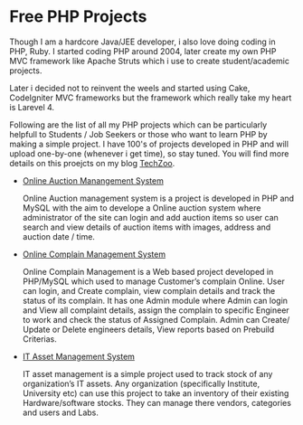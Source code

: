 Free PHP Projects
=================
<p>Though I am a hardcore Java/JEE developer, i also love doing coding in PHP, Ruby. I started coding PHP around 2004, later create my own PHP MVC framework like Apache Struts which i use to create student/academic projects.</p>

<p>Later i decided not to reinvent the weels and started using Cake, CodeIgniter MVC frameworks but the framework which really take my heart is Larevel 4.</p>

<p>Following are the list of all my PHP projects which can be particularly helpfull to Students / Job Seekers or those who want to learn PHP by making a simple project. I have 100's of projects developed in PHP and will upload one-by-one (whenever i get time), so stay tuned. You will find more details on this proejcts on my blog <a href="http://www.techzoo.org/">TechZoo</a>.</p>

<ul>
<li><a href="http://www.techzoo.org/projects/php-projects/online-auction-system-project-in-php.html">Online Auction Manangement System</a></li>
<p>Online Auction management system is a project is developed in PHP and MySQL with the aim to develope a Online auction system where administrator of the site can login and add auction items so user can search and view details of auction items with images, address and auction date / time.</p>

<li><a href="http://www.techzoo.org/projects/online-complain-management-system-php-project.html">Online Complain Management System</a></li>
<p>Online Complain Management is a Web based project developed in PHP/MySQL which used to manage Customer’s complain Online. User can login, and Create complain, view complain details and track the status of its complain. It has one Admin module where Admin can login and View all complaint details, assign the complain to specific Engineer to work and check the status of Assigned Complain. Admin can Create/ Update or Delete engineers details, View reports based on Prebuild Criterias.</p>

<li><a href="http://www.techzoo.org/projects/it-asset-management-system-project-in-php.html">IT Asset Management System</a></li>
<p>IT asset management is a simple project used to track stock of any organization’s IT assets. Any organization (specifically Institute, University etc) can use this project to take an inventory of their existing Hardware/software stocks. They can manage there vendors, categories and users and Labs.</p>
</ul>
